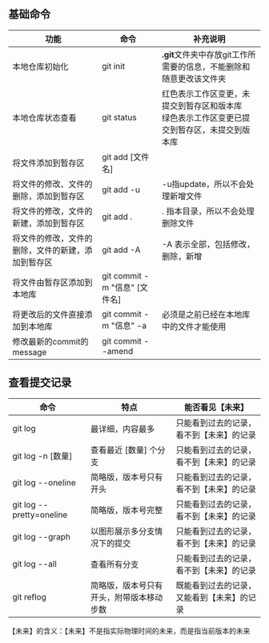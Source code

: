 ## 基础命令

| 功能                                               | 命令                          | 补充说明                                                     |
| -------------------------------------------------- | ----------------------------- | ------------------------------------------------------------ |
| 本地仓库初始化                                     | git init                      | **.git**文件夹中存放git工作所需要的信息，不能删除和随意更改该文件夹 |
| 本地仓库状态查看                                   | git status                    | 红色表示工作区变更，未提交到暂存区和版本库<br />绿色表示工作区变更已提交到暂存区，未提交到版本库 |
| 将文件添加到暂存区                                 | git add [文件名]              |                                                              |
| 将文件的修改、文件的删除，添加到暂存区             | git add -u                    | -u指update，所以不会处理新增文件                             |
| 将文件的修改，文件的新建，添加到暂存区             | git add .                     | . 指本目录，所以不会处理删除文件                             |
| 将文件的修改，文件的删除，文件的新建，添加到暂存区 | git add -A                    | -A 表示全部，包括修改，删除，新增                            |
| 将文件由暂存区添加到本地库                         | git commit -m "信息" [文件名] |                                                              |
| 将更改后的文件直接添加到本地库                     | git commit -m "信息" -a       | 必须是之前已经在本地库中的文件才能使用                       |
| 修改最新的commit的message                          | git commit --amend            |                                                              |



## 查看提交记录

| 命令                     | 特点                                     | 能否看见【未来】                           |
| ------------------------ | ---------------------------------------- | ------------------------------------------ |
| git log                  | 最详细，内容最多                         | 只能看到过去的记录，看不到【未来】的记录   |
| git log -n [数量]        | 查看最近 [数量] 个分支                   | 只能看到过去的记录，看不到【未来】的记录   |
| git log --oneline        | 简略版，版本号只有开头                   | 只能看到过去的记录，看不到【未来】的记录   |
| git log --pretty=oneline | 简略版，版本号完整                       | 只能看到过去的记录，看不到【未来】的记录   |
| git log --graph          | 以图形展示多分支情况下的提交             | 只能看到过去的记录，看不到【未来】的记录   |
| git log --all            | 查看所有分支                             | 只能看到过去的记录，看不到【未来】的记录   |
| git reflog               | 简略版，版本号只有开头，附带版本移动步数 | 既能看到过去的记录，又能看到【未来】的记录 |

【未来】的含义：【未来】不是指实际物理时间的未来，而是指当前版本的未来